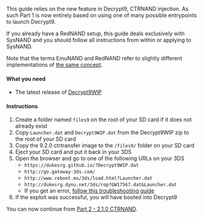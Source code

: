 This guide relies on the new feature in Decrypt9, CTRNAND injection. As such Part 1 is now entirely based on using one of many possible entrypoints to launch Decrypt9.

If you already have a RedNAND setup, this guide deals exclusively with SysNAND and you should follow all instructions from within or applying to SysNAND.

Note that the terms EmuNAND and RedNAND refer to slightly different implementations of [the same concept](http://3dbrew.org/wiki/NAND_Redirection).

#### What you need

* The latest release of [Decrypt9WIP](https://github.com/d0k3/Decrypt9WIP/releases/)

#### Instructions

1. Create a folder named `files9` on the root of your SD card if it does not already exist
2. Copy `Launcher.dat` and `Decrypt9WIP.dat` from the Decrypt9WIP zip to the root of your SD card
3. Copy the 9.2.0 ctrtransfer image to the `/files9/` folder on your SD card
4. Eject your SD card and put it back in your 3DS
5. Open the browser and go to one of the following URLs on your 3DS
    + `https://dukesrg.github.io/?Decrypt9WIP.dat`
    + `http://go.gateway-3ds.com/`
    + `http://www.reboot.ms/3ds/load.html?Launcher.dat`
    + `http://dukesrg.dynu.net/3ds/rop?GW17567.dat&Launcher.dat`
    + If you get an error, [follow this troubleshooting guide](https://github.com/Plailect/Guide/wiki/Troubleshooting#ts_browser)
6. If the exploit was successful, you will have booted into Decrypt9

You can now continue from [Part 2 - 2.1.0 CTRNAND](https://github.com/Plailect/Guide/wiki/Part-2-(2.1.0-CTRNAND)).
